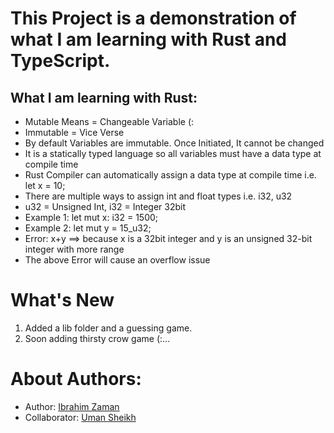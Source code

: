 # This Project is a demonstration of what I am learning with Rust and TypeScript.

## What I am learning with Rust:

- Mutable Means = Changeable Variable (:
- Immutable = Vice Verse
- By default Variables are immutable. Once Initiated, It cannot be changed
- It is a statically typed language so all variables must have a data type at compile time
- Rust Compiler can automatically assign a data type at compile time i.e. let x = 10;
- There are multiple ways to assign int and float types i.e. i32, u32
- u32 = Unsigned Int, i32 = Integer 32bit
- Example 1: let mut x: i32 = 1500;
- Example 2: let mut y = 15_u32;
- Error: x+y ==> because x is a 32bit integer and y is an unsigned 32-bit integer with more range
- The above Error will cause an overflow issue

# What's New

1. Added a lib folder and a guessing game.
2. Soon adding thirsty crow game (:...

# About Authors:

- Author: [Ibrahim Zaman](https://abrahimzaman.com)
- Collaborator: [Uman Sheikh](https://umansheikh.github.io/portfolio/)
